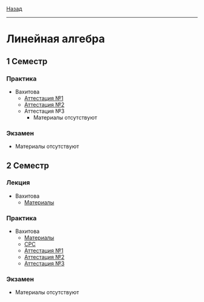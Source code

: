 [Назад](../../README.md)
***
# Линейная алгебра
## 1 Семестр
### Практика
+ Вахитова
  + [Аттестация №1](linal-1-pr-att-1-fact.md)
  + [Аттестация №2](linal-1-pr-att-2-fact.md)
  + Аттестация №3
    + Материалы отсутствуют
### Экзамен
+ Материалы отсутствуют

## 2 Семестр
### Лекция
+ Вахитова
  + [Материалы](https://drive.google.com/drive/folders/1loPBXdszJpTzyAD2eLwdskojoz04MJbC?usp=sharing)
### Практика
+ Вахитова
  + [Материалы](https://drive.google.com/drive/folders/1jo36Iem3gEmS5wVTKBGuXHIa2_aqyK98?usp=sharing)
  + [СРС](linal-srs.md)
  + [Аттестация №1](linal-2-pr-att-1-fact.md)
  + [Аттестация №2](linal-2-pr-att-2-fact.md)
  + [Аттестация №3](linal-2-pr-att-3-fact.md)
### Экзамен
+ Материалы отсутствуют
